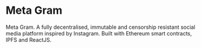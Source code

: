 # Meta Gram
Meta Gram. A fully decentralised, immutable and censorship resistant social media platform inspired by Instagram. Built with Ethereum smart contracts, IPFS and ReactJS.
